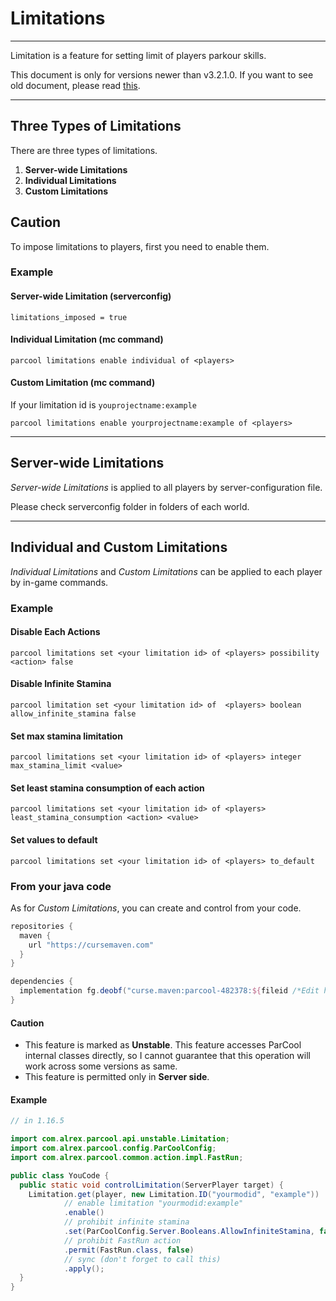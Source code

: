 # Limitations

---

Limitation is a feature for setting limit of players parkour skills.

This document is only for versions newer than v3.2.1.0.
If you want to see old document, please read [this](../../parcool-gude-on-web-v3.1.0.0/for_developer/limitations.md).

---

## Three Types of Limitations

There are three types of limitations.

1. **Server-wide Limitations**
2. **Individual Limitations**
3. **Custom Limitations**

## Caution

To impose limitations to players, first you need to enable them.

### Example

#### Server-wide Limitation (serverconfig)

```text
limitations_imposed = true
```

#### Individual Limitation (mc command)

```text
parcool limitations enable individual of <players>
```

#### Custom Limitation (mc command)

If your limitation id is `youprojectname:example`

```text
parcool limitations enable yourprojectname:example of <players>
```

---

## Server-wide Limitations

*Server-wide Limitations* is applied to all players by server-configuration file.

Please check serverconfig folder in folders of each world.

---

## Individual and Custom Limitations

*Individual Limitations* and *Custom Limitations* can be applied to each player by in-game commands.

### Example

#### Disable Each Actions

```
parcool limitations set <your limitation id> of <players> possibility <action> false
```

#### Disable Infinite Stamina

```
parcool limitation set <your limitation id> of  <players> boolean allow_infinite_stamina false
```

#### Set max stamina limitation

```
parcool limitations set <your limitation id> of <players> integer max_stamina_limit <value>
```

#### Set least stamina consumption of each action

```
parcool limitations set <your limitation id> of <players> least_stamina_consumption <action> <value>
```

#### Set values to default

```text
parcool limitations set <your limitation id> of <players> to_default
```

### From your java code

As for *Custom Limitations*, you can create and control from your code.

```groovy
repositories {
  maven {
    url "https://cursemaven.com"
  }
}
```

```groovy
dependencies {
  implementation fg.deobf("curse.maven:parcool-482378:${fileid /*Edit here*/}")
}
```

#### Caution

- This feature is marked as **Unstable**. This feature accesses ParCool internal classes directly, so I cannot guarantee
  that this operation will work across some versions as same.
- This feature is permitted only in **Server side**.

#### Example

```java
// in 1.16.5

import com.alrex.parcool.api.unstable.Limitation;
import com.alrex.parcool.config.ParCoolConfig;
import com.alrex.parcool.common.action.impl.FastRun;

public class YouCode {
  public static void controlLimitation(ServerPlayer target) {
    Limitation.get(player, new Limitation.ID("yourmodid", "example"))
            // enable limitation "yourmodid:example"
            .enable()
            // prohibit infinite stamina
            .set(ParCoolConfig.Server.Booleans.AllowInfiniteStamina, false)
            // prohibit FastRun action
            .permit(FastRun.class, false)
            // sync (don't forget to call this)
            .apply();
  }
}
```
